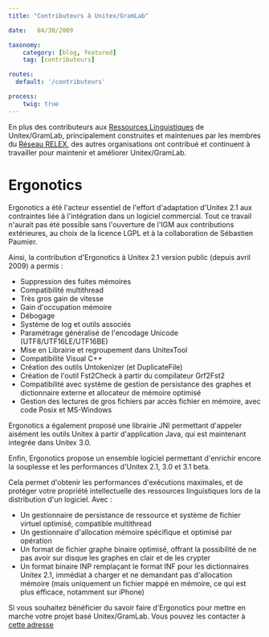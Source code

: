 ```yaml
---
title: "Contributeurs à Unitex/GramLab"

date:   04/30/2009

taxonomy:
    category: [blog, featured]
    tag: [contributeurs]

routes:
  default: '/contributeurs'

process:
    twig: true
---
```


En plus des contributeurs aux [Ressources Linguistiques](/language-resources) de Unitex/GramLab,
principalement construites et maintenues par les membres du [Réseau RELEX](/relex-network),
des autres organisations ont contribué et continuent à travailler pour maintenir et améliorer
Unitex/GramLab.

# Ergonotics

Ergonotics a été l'acteur essentiel de l'effort d'adaptation d'Unitex 2.1 aux contraintes
liée à l'intégration dans un logiciel commercial. Tout ce travail n'aurait pas été possible
sans l'ouverture de l'IGM aux contributions extérieures, au choix de la licence LGPL et
à la collaboration de Sébastien Paumier.

Ainsi, la contribution d'Ergonotics à Unitex 2.1 version public (depuis avril 2009) a permis :

- Suppression des fuites mémoires
- Compatibilité multithread
- Très gros gain de vitesse
- Gain d'occupation mémoire
- Débogage
- Système de log et outils associés
- Paramétrage généralisé de l'encodage Unicode (UTF8/UTF16LE/UTF16BE)
- Mise en Librairie et regroupement dans UnitexTool
- Compatibilité Visual C++
- Création des outils Untokenizer (et DuplicateFile)
- Création de l'outil Fst2Check à partir du compilateur Grf2Fst2
- Compatibilité avec système de gestion de persistance des graphes et dictionnaire externe et allocateur de mémoire optimisé
- Gestion des lectures de gros fichiers par accès fichier en mémoire, avec code Posix et MS-Windows

Ergonotics a également proposé une librairie JNI permettant d'appeler aisément
les outils Unitex à partir d'application Java, qui est maintenant integrée dans
Unitex 3.0.

Enfin, Ergonotics propose un ensemble logiciel permettant d'enrichir encore la
souplesse et les performances d'Unitex 2.1, 3.0 et 3.1 beta.

Cela permet d'obtenir les performances d'exécutions maximales, et de protéger
votre propriété intellectuelle des ressources linguistiques lors de la distribution
d'un logiciel. Avec :

- Un gestionnaire de persistance de ressource et système de fichier virtuel optimisé, compatible multithread
- Un gestionnaire d'allocation mémoire spécifique et optimisé par opération
- Un format de fichier graphe binaire optimisé, offrant la possibilité de ne pas avoir sur disque les graphes en clair et de les crypter
- Un format binaire INP remplaçant le format INF pour les dictionnaires Unitex 2.1, immédiat à charger et ne demandant pas d'allocation mémoire (mais uniquement un fichier mappé en mémoire, ce qui est plus efficace, notamment sur iPhone)

Si vous souhaitez bénéficier du savoir faire d'Ergonotics pour mettre en marche votre
projet basé Unitex/GramLab. Vous pouvez les contacter à <a href="mailto:{{'info@winimage.com'|safe_email}}">
cette adresse</a>
